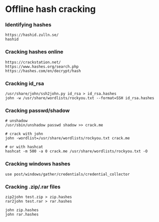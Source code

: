 # Offline hash cracking

### Identifying hashes

```text
https://hashid.zulln.se/
hashid
```

### Cracking hashes online

```text
https://crackstation.net/
https://www.hashes.org/search.php
https://hashes.com/en/decrypt/hash
```

### Cracking id\_rsa

```text
/usr/share/john/ssh2john.py id_rsa > id_rsa.hashes
john -w /usr/share/wordlists/rockyou.txt --format=SSH id_rsa.hashes
```

### Cracking passwd/shadow

```text
# unshadow
/usr/sbin/unshadow passwd shadow >> crack.me

# crack with john
john -wordlist=/usr/share/wordlists/rockyou.txt crack.me

# or with hashcat
hashcat -m 500 -a 0 crack.me /usr/share/wordlists/rockyou.txt -O
```

### Cracking windows hashes

```text
use post/windows/gather/credentials/credential_collector
```

### Cracking .zip/.rar files

```text
zip2john test.zip > zip.hashes
rar2john test.rar > rar.hashes

john zip.hashes
john rar.hashes
```

